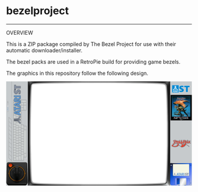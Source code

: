 # bezelproject

-------
OVERVIEW

This is a ZIP package compiled by The Bezel Project for use with their automatic downloader/installer.

The bezel packs are used in a RetroPie build for providing game bezels.

The graphics in this repository follow the following design.

![Sample bezel](https://github.com/thebezelproject/bezelprojectSA-AtariST/blob/master/retroarch/overlay/GameBezels/AtariST/Ballistix%20(Europe).png?raw=true)
